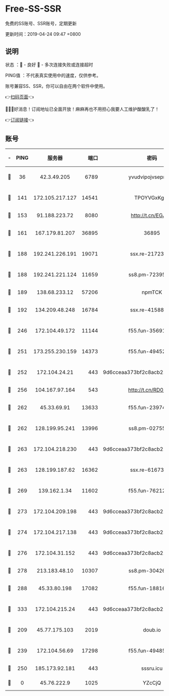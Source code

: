 # Free-SS-SSR

免费的SS账号、SSR账号，定期更新

更新时间：2019-04-24 09:47 +0800

## 说明

状态     ：🙂 - 良好 🙁 - 多次连接失败或连接超时

PING值   ：不代表真实使用中的速度，仅供参考。

账号兼容SS、SSR，你可以自由在两个软件中使用。

👉[扫码页面](https://liesauer.github.io/Free-SS-SSR/)👈

🎉🎉🎉好消息！订阅地址已全面开放！麻麻再也不用担心我要人工维护酸酸乳了！

👉[订阅链接](https://www.liesauer.net/yogurt/subscribe?ACCESS_TOKEN=DAYxR3mMaZAsaqUb)👈

## 账号

|-|PING|服务器|端口|密码|加密方式|区域|
|:----:|:----:|:-----:|-----:|:----:|:----:|:----:|
|🙂|36|42.3.49.205|6789|yvudvipojvseprugib|aes-256-cfb|HK|
|🙂|141|172.105.217.127|14541|TPOYVGxKglpi|aes-256-cfb|JP|
|🙂|153|91.188.223.72|8080|http://t.cn/EGJIyrl|rc4-md5|RU|
|🙂|161|167.179.81.207|36895|36895|aes-256-cfb|JP|
|🙂|188|192.241.226.191|19071|ssx.re-21723221|aes-256-cfb|US|
|🙂|188|192.241.221.124|11659|ss8.pm-72395015|aes-256-cfb|US|
|🙂|189|138.68.233.12|57206|npmTCK|rc4-md5|US|
|🙂|192|134.209.48.248|16784|ssx.re-41588208|aes-256-cfb|US|
|🙂|246|172.104.49.172|11144|f55.fun-35691279|aes-256-cfb|SG|
|🙂|251|173.255.230.159|14373|f55.fun-49452956|aes-256-cfb|US|
|🙂|252|172.104.24.21|443|9d6cceaa373bf2c8acb22e60b6a58be6|aes-256-cfb|US|
|🙂|256|104.167.97.164|543|http://t.cn/RD0D7sx|rc4-md5|CA|
|🙂|262|45.33.69.91|13633|f55.fun-23974174|aes-256-cfb|US|
|🙂|262|128.199.95.241|13996|ss8.pm-02755269|aes-256-cfb|SG|
|🙂|263|172.104.218.230|443|9d6cceaa373bf2c8acb22e60b6a58be6|aes-256-cfb|US|
|🙂|263|128.199.187.62|16362|ssx.re-61673637|aes-256-cfb|SG|
|🙂|269|139.162.1.34|11602|f55.fun-76212017|aes-256-cfb|SG|
|🙂|273|172.104.209.198|443|9d6cceaa373bf2c8acb22e60b6a58be6|aes-256-cfb|US|
|🙂|274|172.104.217.138|443|9d6cceaa373bf2c8acb22e60b6a58be6|aes-256-cfb|US|
|🙂|276|172.104.31.152|443|9d6cceaa373bf2c8acb22e60b6a58be6|aes-256-cfb|US|
|🙂|278|213.183.48.10|10307|ss8.pm-30426193|rc4-md5|RU|
|🙂|288|45.33.80.198|17082|f55.fun-18816425|aes-256-cfb|US|
|🙂|333|172.104.215.24|443|9d6cceaa373bf2c8acb22e60b6a58be6|aes-256-cfb|US|
|🙂|209|45.77.175.103|2019|doub.io|aes-128-ctr|SG|
|🙂|239|172.104.56.69|17298|f55.fun-49485165|aes-256-cfb|SG|
|🙂|250|185.173.92.181|443|sssru.icu|rc4-md5|RU|
|🙁|0|45.76.222.9|1025|YZcCjQ|rc4-md5|JP|
